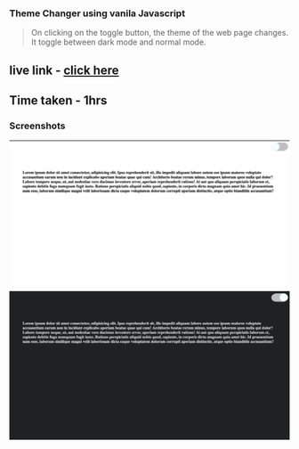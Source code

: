 ### Theme Changer using vanila Javascript

>On clicking on the toggle button, the theme of the web page changes. It toggle between dark mode and normal mode. 


## live link - [click here](https://themechanger-js-karanch.netlify.app)

## Time taken - 1hrs

### Screenshots 

![word counter](./images/1.png)
![word counter](./images/2.png)
